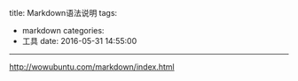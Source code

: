 title: Markdown语法说明
tags:
  - markdown
categories:
  - 工具
date: 2016-05-31 14:55:00
---
http://wowubuntu.com/markdown/index.html